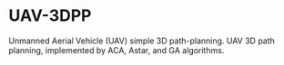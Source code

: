# UAV-3DPP
Unmanned Aerial Vehicle (UAV) simple 3D path-planning. UAV 3D path planning, implemented by ACA, Astar, and GA algorithms.
